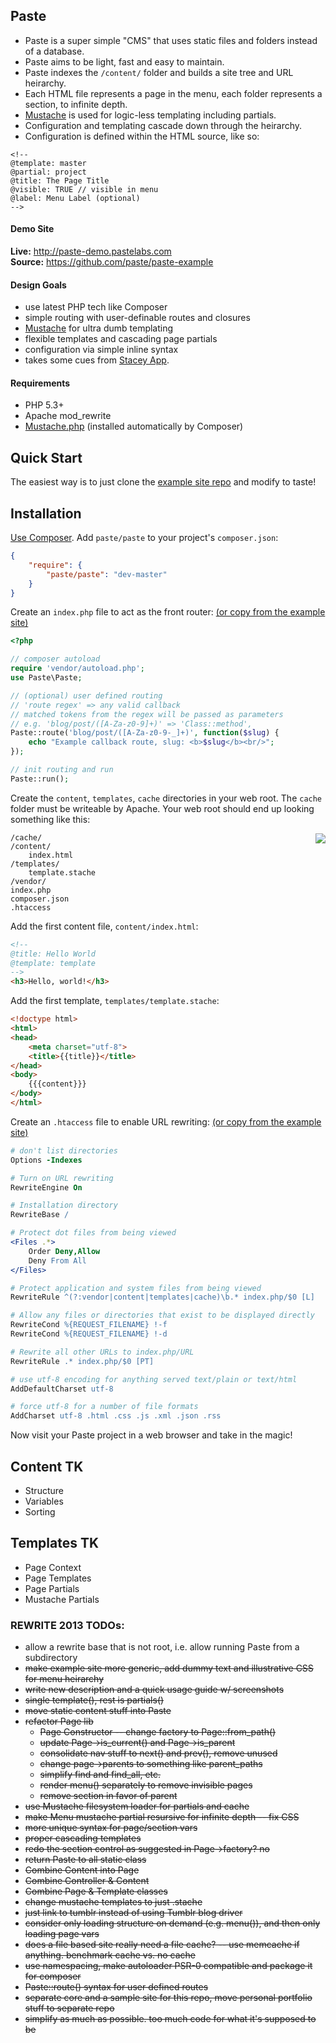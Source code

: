 ## Paste

- Paste is a super simple "CMS" that uses static files and folders instead of a database. 
- Paste aims to be light, fast and easy to maintain. 
- Paste indexes the `/content/` folder and builds a site tree and URL heirarchy. 
- Each HTML file represents a page in the menu, each folder represents a section, to infinite depth.
- [Mustache](http://mustache.github.io/) is used for logic-less templating including partials.
- Configuration and templating cascade down through the heirarchy.
- Configuration is defined within the HTML source, like so:

```
<!--  
@template: master  
@partial: project  
@title: The Page Title  
@visible: TRUE // visible in menu  
@label: Menu Label (optional)  
-->
```

#### Demo Site
**Live:** http://paste-demo.pastelabs.com  
**Source:** https://github.com/paste/paste-example  


#### Design Goals

- use latest PHP tech like Composer
- simple routing with user-definable routes and closures
- [Mustache](http://mustache.github.io/) for ultra dumb templating
- flexible templates and cascading page partials
- configuration via simple inline syntax
- takes some cues from [Stacey App](http://www.staceyapp.com/). 


#### Requirements

- PHP 5.3+
- Apache mod_rewrite
- [Mustache.php](https://github.com/bobthecow/mustache.php) (installed automatically by Composer)

## Quick Start

The easiest way is to just clone the [example site repo](https://github.com/paste/paste-example) and modify to taste!


## Installation

[Use Composer](http://getcomposer.org/). Add `paste/paste` to your project's `composer.json`:
```json
{
    "require": {
        "paste/paste": "dev-master"
    }
}
```

Create an `index.php` file to act as the front router:
[(or copy from the example site)](https://github.com/paste/paste-example/blob/master/index.php)

```php
<?php

// composer autoload
require 'vendor/autoload.php';
use Paste\Paste;

// (optional) user defined routing
// 'route regex' => any valid callback
// matched tokens from the regex will be passed as parameters
// e.g. 'blog/post/([A-Za-z0-9]+)' => 'Class::method',
Paste::route('blog/post/([A-Za-z0-9-_]+)', function($slug) { 
	echo "Example callback route, slug: <b>$slug</b><br/>";
});

// init routing and run
Paste::run();
```
Create the `content`, `templates`, `cache` directories in your web root. The `cache` folder must be writeable by Apache. Your web root should end up looking something like this:

<img src="https://raw.github.com/paste/paste-example/master/assets/images/content-example.png" align="right">

```
/cache/
/content/
	index.html
/templates/
	template.stache
/vendor/
index.php
composer.json
.htaccess
```

Add the first content file, `content/index.html`:

```html
<!-- 
@title: Hello World
@template: template
-->
<h3>Hello, world!</h3>
```

Add the first template, `templates/template.stache`:

```html
<!doctype html>
<html>
<head>
	<meta charset="utf-8">
	<title>{{title}}</title>
</head>
<body>
	{{{content}}}
</body>
</html>
```

Create an `.htaccess` file to enable URL rewriting:
[(or copy from the example site)](https://github.com/paste/paste-example/blob/master/.htaccess) 

```apache
# don't list directories
Options -Indexes

# Turn on URL rewriting
RewriteEngine On

# Installation directory
RewriteBase /

# Protect dot files from being viewed
<Files .*>
	Order Deny,Allow
	Deny From All
</Files>

# Protect application and system files from being viewed
RewriteRule ^(?:vendor|content|templates|cache)\b.* index.php/$0 [L]

# Allow any files or directories that exist to be displayed directly
RewriteCond %{REQUEST_FILENAME} !-f
RewriteCond %{REQUEST_FILENAME} !-d

# Rewrite all other URLs to index.php/URL
RewriteRule .* index.php/$0 [PT]

# use utf-8 encoding for anything served text/plain or text/html
AddDefaultCharset utf-8

# force utf-8 for a number of file formats
AddCharset utf-8 .html .css .js .xml .json .rss
```


Now visit your Paste project in a web browser and take in the magic!



## Content TK
- Structure
- Variables
- Sorting

## Templates TK
- Page Context
- Page Templates
- Page Partials
- Mustache Partials


  
  
  
  
  
  
### REWRITE 2013 TODOs:

- allow a rewrite base that is not root, i.e. allow running Paste from a subdirectory
- ~~make example site more generic, add dummy text and illustrative CSS for menu heirarchy~~
- ~~write new description and a quick usage guide w/ screenshots~~
- ~~single template(), rest is partials()~~
- ~~move static content stuff into Paste~~
- ~~refactor Page lib~~
	- ~~Page Constructor -- change factory to Page::from_path()~~
	- ~~update Page->is_current() and Page->is\_parent~~
	- ~~consolidate nav stuff to next() and prev(), remove unused~~
	- ~~change page->parents to something like parent_paths~~
	- ~~simplify find and find_all, etc.~~
	- ~~render menu() separately to remove invisible pages~~
	- ~~remove section in favor of parent~~
- ~~use Mustache filesystem loader for partials and cache~~
- ~~make Menu mustache partial resursive for infinite depth -- fix CSS~~
- ~~more unique syntax for page/section vars~~
- ~~proper cascading templates~~
- ~~redo the section control as suggested in Page->factory? no~~
- ~~return Paste to all static class~~
- ~~Combine Content into Page~~
- ~~Combine Controller & Content~~
- ~~Combine Page & Template classes~~
- ~~change mustache templates to just .stache~~
- ~~just link to tumblr instead of using Tumblr blog driver~~
- ~~consider only loading structure on demand (e.g. menu()), and then only loading page vars~~
- ~~does a file based site really need a file cache? -- use memcache if anything. benchmark cache vs. no cache~~
- ~~use namespacing, make autoloader PSR-0 compatible and package it for composer~~
- ~~Paste::route() syntax for user defined routes~~
- ~~separate core and a sample site for this repo, move personal portfolio stuff to separate repo~~
- ~~simplify as much as possible. too much code for what it's supposed to be~~

